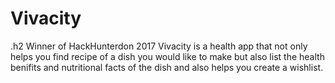 # Vivacity
.h2 Winner of HackHunterdon 2017
Vivacity is a health app that not only helps you find recipe of a dish you would like to make but also list the health benifits and nutritional facts of the dish and also helps you create a wishlist.
